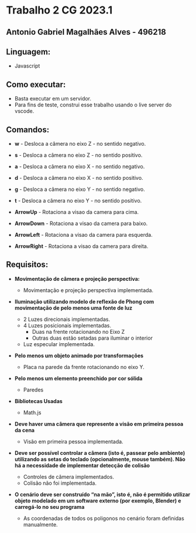 # Trabalho 2 CG 2023.1

## Antonio Gabriel Magalhães Alves - 496218
## Linguagem:
- Javascript 
## Como executar:

- Basta executar em um servidor.
- Para fins de teste, construi esse trabalho usando o live server do vscode.

## Comandos:

- **w** - Desloca a câmera no eixo Z - no sentido negativo.
- **s** - Desloca a câmera no eixo Z - no sentido positivo.
- **a** - Desloca a câmera no eixo X - no sentido negativo.
- **d** - Desloca a câmera no eixo X - no sentido positivo.
- **g** - Desloca a câmera no eixo Y - no sentido negativo.
- **t** - Desloca a câmera no eixo Y - no sentido positivo.

- **ArrowUp** - Rotaciona a visao da camera para cima.
- **ArrowDown** - Rotaciona a visao da camera para baixo.
- **ArrowLeft** - Rotaciona a visao da camera para esquerda.
- **ArrowRight** - Rotaciona a visao da camera para direita.

## Requisitos:
- **Movimentação de câmera e projeção perspectiva:**
    - Movimentação e projeção perspectiva implementada.
- **Iluminação utilizando modelo de reflexão de Phong com movimentação de pelo menos uma fonte de luz**
    - 2 Luzes direcionais implementadas.
    - 4 Luzes posicionais implementadas.
        - Duas na frente rotacionando no Eixo Z
        - Outras duas estão setadas para iluminar o interior 
    - Luz especular implementada.
- **Pelo menos um objeto animado por transformações**
    - Placa na parede da frente rotacionando no eixo Y.
- **Pelo menos um elemento preenchido por cor sólida** 
    - Paredes
- **Bibliotecas Usadas**
    - Math.js
- **Deve haver uma câmera que represente a visão em primeira pessoa da cena**
    - Visão em primeira pessoa implementada.
- **Deve ser possível controlar a câmera (isto é, passear pelo ambiente) utilizando as setas do teclado (opcionalmente, mouse também). Não há a necessidade de implementar detecção de colisão**
    - Controles de câmera implementados.
    - Colisão não foi implementada.

- **O cenário deve ser construído “na mão”, isto é, não é permitido utilizar objeto modelado em um software externo (por exemplo, Blender) e carregá-lo no seu programa**
    - As coordenadas de todos os poligonos no cenário foram definidas manualmente.

